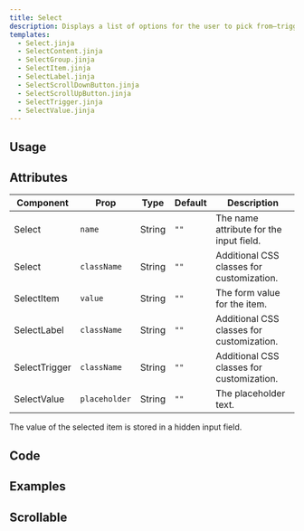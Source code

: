 ```yaml
---
title: Select
description: Displays a list of options for the user to pick from—triggered by a button.
templates:
  - Select.jinja
  - SelectContent.jinja
  - SelectGroup.jinja
  - SelectItem.jinja
  - SelectLabel.jinja
  - SelectScrollDownButton.jinja
  - SelectScrollUpButton.jinja
  - SelectTrigger.jinja
  - SelectValue.jinja
---
```


<TabPreview component="Select" template="examples/select.html"/>

<Prose>

## Usage

</Prose>

<IncludeFile dir="docs/templates" file_name="examples/select.html"/>

<Prose>

## Attributes

| Component     | Prop          | Type           | Default  | Description                               |
|---------------|---------------|----------------|----------|-------------------------------------------|
| Select        | `name`        | String         | `""`     | The name attribute for the input field.   |
| Select        | `className`   | String         | `""`     | Additional CSS classes for customization. |
| SelectItem    | `value`       | String         | `""`     | The form value for the item.              |
| SelectLabel   | `className`   | String         | `""`     | Additional CSS classes for customization. |
| SelectTrigger | `className`   | String         | `""`     | Additional CSS classes for customization. |
| SelectValue   | `placeholder` | String         | `""`     | The placeholder text.                     |

The value of the selected item is stored in a hidden input field.

## Code
</Prose>

<IncludeComponents dir="select" :components="{{ metadata.templates }}" />

<Prose>

## Examples
</Prose>

<Prose>

## Scrollable

</Prose>

<TabPreview component="Scrollable" template="examples/select_scrollable.html"/>
